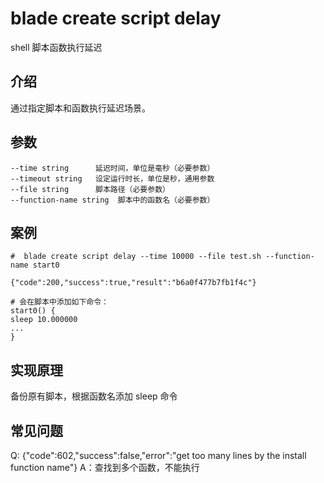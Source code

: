 # blade create script delay
shell 脚本函数执行延迟

## 介绍
通过指定脚本和函数执行延迟场景。


## 参数
```text
--time string      延迟时间，单位是毫秒（必要参数）
--timeout string   设定运行时长，单位是秒，通用参数
--file string      脚本路径（必要参数）
--function-name string  脚本中的函数名（必要参数） 
```

## 案例
```text
#  blade create script delay --time 10000 --file test.sh --function-name start0

{"code":200,"success":true,"result":"b6a0f477b7fb1f4c"}

# 会在脚本中添加如下命令：
start0() {
sleep 10.000000
...
}
```

## 实现原理
备份原有脚本，根据函数名添加 sleep 命令

## 常见问题
Q: {"code":602,"success":false,"error":"get too many lines by the install function name"}
A：查找到多个函数，不能执行
